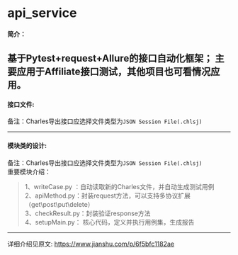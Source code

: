 # api_service
#### 简介：
基于Pytest+request+Allure的接口自动化框架；
主要应用于Affiliate接口测试，其他项目也可看情况应用。
----
#### 接口文件:

备注：Charles导出接口应选择文件类型为`JSON Session File(.chlsj)`

----
#### 模块类的设计:
备注：Charles导出接口应选择文件类型为`JSON Session File(.chlsj)`\
重要模块介绍：
>1、writeCase.py ：自动读取新的Charles文件，并自动生成测试用例 \
 2、apiMethod.py：封装request方法，可以支持多协议扩展（get\post\put\delete）\
 3、checkResult.py：封装验证response方法\
 4、setupMain.py： 核心代码，定义并执行用例集，生成报告

----

详细介绍见原文: https://www.jianshu.com/p/6f5bfc1182ae

